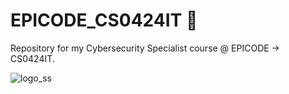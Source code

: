 # EPICODE_CS0424IT 🚀

Repository for my Cybersecurity Specialist course @ EPICODE -> CS0424IT.


![logo_ss](https://github.com/simone0509/CS0424IT/assets/92377343/1077c4c7-38a6-4be2-aee9-57ebde19fa4c)
